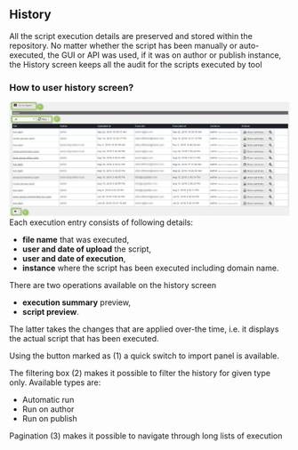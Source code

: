 ## History
All the script execution details are preserved and stored within the repository. No matter whether the script has been manually or auto-executed, the GUI or API was used, if it was on author or publish instance, the History screen keeps all the audit for the scripts executed by tool

### How to user history screen?
![history](assets/screens/history.png)
Each execution entry consists of following details:
* **file name** that was executed,
* **user and date of upload** the script,
* **user and date of execution**,
* **instance** where the script has been executed including domain name.

There are two operations available on the history screen
* **execution summary** preview,
* **script preview**.

The latter takes the changes that are applied over-the time, i.e. it displays the actual script that has been executed.

Using the button marked as (1) a quick switch to import panel is available.

The filtering box (2) makes it possible to filter the history for given type only. Available types are:
* Automatic run
* Run on author
* Run on publish

Pagination (3) makes it possible to navigate through long lists of execution
